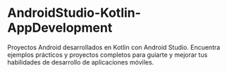 # AndroidStudio-Kotlin-AppDevelopment
Proyectos Android desarrollados en Kotlin con Android Studio. Encuentra ejemplos prácticos y proyectos completos para guiarte y mejorar tus habilidades de desarrollo de aplicaciones móviles.

